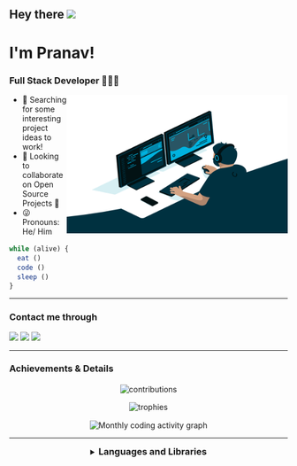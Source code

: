 ## Hey there <img src="https://media.giphy.com/media/hvRJCLFzcasrR4ia7z/giphy.gif" width="25px">

# I'm Pranav!

### Full Stack Developer 👨🏻‍💻

<img align="right" alt="GIF" src="https://github.com/PranavGPR/PranavGPR/blob/main/code.gif?raw=true" width="400" height="250" />
  
 - 🔭 Searching for some interesting project ideas to work!
 - 👯 Looking to collaborate on Open Source Projects 💖
 - 😜 Pronouns: He/ Him

 ```javascript
 while (alive) {
   eat ()
   code ()
   sleep ()
 }
 ```
 ***

### Contact me through

[<img height="30" src = "https://img.shields.io/badge/instagram-%23E4405F.svg?&style=for-the-badge&logo=instagram&logoColor=white">][Instagram] 
[<img height="30" src="https://img.shields.io/badge/linkedin-%230077B5.svg?&style=for-the-badge&logo=linkedin&logoColor=white" />][LinkedIn]
[<img height="30" src="https://img.shields.io/badge/PORTFOLIO-blueviolet?style=for-the-badge&logo=appveyor" />][Portfolio]

***

### Achievements & Details

<p align="center">
<img align="center" src="https://github-readme-streak-stats.herokuapp.com/?user=pranavgpr&theme=tokyonight&ring=15f4ee&fire=15f4ee&currStreakNum=a35eff&currStreakLabel=a35eff&sideLabels=4296f5&sideNums=4296f5&hide_border=true" alt="contributions" />
</p>

<p align="center">
<img align="center" src="https://github-profile-trophy.vercel.app/?username=pranavgpr&title=Issues,Followers,PullRequest,MultipleLang,Stars,Commit,Repo&theme=nord&no-bg=true&no-frame=true&column=4" alt="trophies" />
</p>

<p align="center">
  <img align="center" src="https://activity-graph.herokuapp.com/graph?username=PranavGPR&theme=react-dark&hide_border=true&area=true" alt="Monthly coding activity graph" />
</p>

<hr />

<details align="center">
  <summary>
    <h3 style="display: inline;">Languages and Libraries</h3>
  </summary>
  <img align="left" title="HTML" alt="HTML5" width="40px" src="https://raw.githubusercontent.com/github/explore/80688e429a7d4ef2fca1e82350fe8e3517d3494d/topics/html/html.png" />
  <img align="left" title="CSS" alt="CSS3" width="40px" src="https://raw.githubusercontent.com/github/explore/80688e429a7d4ef2fca1e82350fe8e3517d3494d/topics/css/css.png" />
  <img align="left" title="Sass" alt="Sass" width="40px" src="https://www.vectorlogo.zone/logos/sass-lang/sass-lang-icon.svg" />
  <img align="left" title="Styled-Components" alt="styled-components" width="40px" src="https://avatars2.githubusercontent.com/u/20658825?s=200&v=4" />
  <img align="left" title="JavaScript" alt="JS" width="40px" src="https://raw.githubusercontent.com/github/explore/80688e429a7d4ef2fca1e82350fe8e3517d3494d/topics/javascript/javascript.png" />
  <img align="left" title="TypeScript" alt="TS" width="40px" src="https://www.vectorlogo.zone/logos/typescriptlang/typescriptlang-icon.svg" />
  <img align="left" title="ReactJS" alt="React" width="40px" src="https://www.vectorlogo.zone/logos/reactjs/reactjs-icon.svg" />
  <img align="left" title="Redux" alt="Redux" width="40px" src="https://github.com/leungwensen/svg-icon/blob/master/dist/svg/logos/redux.svg" />
  <img align="left" title="NextJS" alt="NextJS" width="35px" src="https://cdn.worldvectorlogo.com/logos/next-js.svg" />
  <img align="left" title="Node.js" alt="NodeJS" width="40px" src="https://www.vectorlogo.zone/logos/nodejs/nodejs-icon.svg" />
  <img align="left" title="Express" alt="ExpressJS" width="40px" src="https://www.vectorlogo.zone/logos/expressjs/expressjs-icon.svg" />
  <img align="left" title="Apollo Client" alt="Apollo" width="40px" src="https://www.vectorlogo.zone/logos/apollographql/apollographql-icon.svg" />
  <img align="left" title="GraphQL" alt="GraphQL" width="35px" src="https://www.vectorlogo.zone/logos/graphql/graphql-icon.svg" />
  <img align="left" title="Socket.io" alt="Socket.io" width="40px" src="https://www.vectorlogo.zone/logos/socketio/socketio-icon.svg" />
  <br />
  <br />
  <br />
  <div>
    <img align="left" title="Python" alt="Python" width="40px" src="https://www.vectorlogo.zone/logos/python/python-icon.svg" />
    <img align="left" title="C" alt="C" width="40px" src="https://img.icons8.com/color/48/000000/c-programming.png" />
    <img align="left" title="C++" alt="C++" width="40px" src="https://img.icons8.com/color/48/000000/c-plus-plus-logo.png" />
    <img align="left" title="Java" alt="Java" width="40px" src="https://www.vectorlogo.zone/logos/java/java-icon.svg" />
  </div>
  <br />
  <br />
  <hr />

  <details align="center">
    <summary>
      <h3 style="display: inline;">Tools and other stuffs</h3>
    </summary>
    <img align="left" title="Git" alt="git" width="40px" src="https://www.vectorlogo.zone/logos/git-scm/git-scm-icon.svg" />
    <img align="left" title="Github" alt="github" width="40px" src="https://www.vectorlogo.zone/logos/github/github-icon.svg" />
    <img align="left" title="NPM" alt="npm" width="40px" src="https://www.vectorlogo.zone/logos/npmjs/npmjs-icon.svg" />
    <img align="left" title="Sequalize" alt="sequelize orm" width="35px" src="https://www.vectorlogo.zone/logos/sequelizejs/sequelizejs-icon.svg" />
    <img align="left" title="Heroku" alt="heroku" width="40px" src="https://www.vectorlogo.zone/logos/heroku/heroku-icon.svg" />
    <img align="left" title="Netlify" alt="netlify" width="40px" src="https://www.vectorlogo.zone/logos/netlify/netlify-icon.svg" />
    <img align="left" title="Figma" alt="figma" width="40px" src="https://www.vectorlogo.zone/logos/figma/figma-icon.svg" />
    <img align="left" title="Jest" alt="Jest" width="40px" src="https://www.vectorlogo.zone/logos/jestjsio/jestjsio-icon.svg" />
    <br />
    <br />
    <hr />
    <details align="center">
      <summary>
        <h3 style="display: inline;">Databases I Use</h3>
      </summary>
      <img align="left" title="MongoDB" alt="MongoDB" width="40px" src="https://www.vectorlogo.zone/logos/mongodb/mongodb-icon.svg" />
      <img align="left" title="Firebase" alt="firebase" width="40px" src="https://www.vectorlogo.zone/logos/firebase/firebase-icon.svg" />
      <img align="left" title="Oracle" alt="oracle" width="40px" src="https://www.vectorlogo.zone/logos/oracle/oracle-icon.svg" />
      <img align="left" title="MySQL" alt="mysql" width="40px" src="https://www.vectorlogo.zone/logos/mysql/mysql-icon.svg" />
      <img align="left" title="PostgreSQL" alt="postgresql" width="40px" src="https://www.vectorlogo.zone/logos/postgresql/postgresql-icon.svg" />
    </details>
  </details>
</details>



[LinkedIn]: https://www.linkedin.com/in/pranav-g-7122111b5/
[Instagram]: https://instagram.com/pranavgpr
[Portfolio]: https://realgpr.tech
